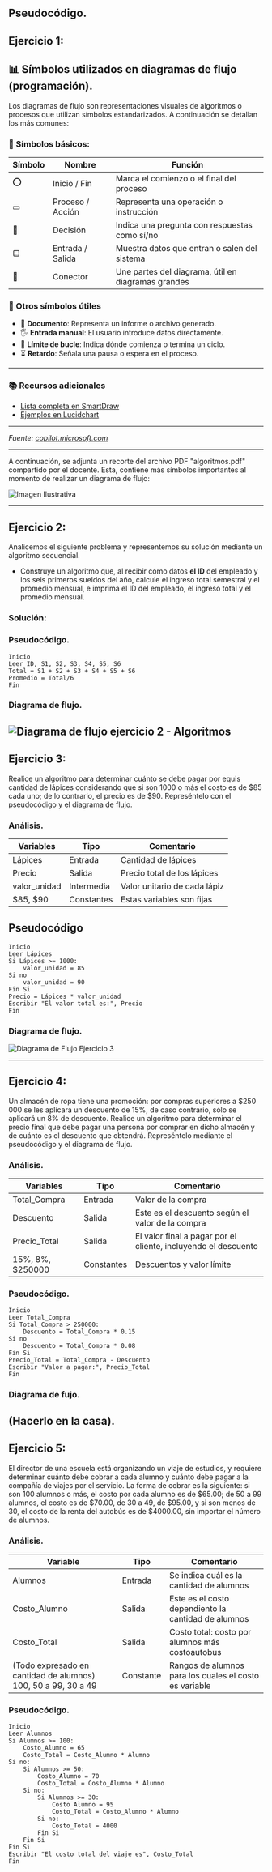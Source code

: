 ## __Pseudocódigo.__
## Ejercicio 1: 
 ## 📊 Símbolos utilizados en diagramas de flujo (programación).

Los diagramas de flujo son representaciones visuales de algoritmos o procesos que utilizan símbolos estandarizados. A continuación se detallan los más comunes:

### 🔹 Símbolos básicos:

| Símbolo | Nombre          | Función                                              |
|--------|------------------|------------------------------------------------------|
| ⭕      | Inicio / Fin     | Marca el comienzo o el final del proceso            |
| ▭      | Proceso / Acción | Representa una operación o instrucción              |
| 🔷      | Decisión         | Indica una pregunta con respuestas como sí/no       |
| ⬓      | Entrada / Salida | Muestra datos que entran o salen del sistema        |
| 🔗      | Conector         | Une partes del diagrama, útil en diagramas grandes  |

### 🧠 Otros símbolos útiles

- 📄 **Documento**: Representa un informe o archivo generado.
- 🖐️ **Entrada manual**: El usuario introduce datos directamente.
- 🔁 **Límite de bucle**: Indica dónde comienza o termina un ciclo.
- ⏳ **Retardo**: Señala una pausa o espera en el proceso.

---

### 📚 Recursos adicionales

- [Lista completa en SmartDraw](https://www.smartdraw.com/flowchart/simbolos-de-diagramas-de-flujo.htm)
- [Ejemplos en Lucidchart](https://www.lucidchart.com/pages/es/simbolos-comunes-de-los-diagramas-de-flujo)
---

_Fuente: [copilot.microsoft.com](copilot.microsoft.com)_

---
A continuación, se adjunta un recorte del archivo PDF "algoritmos.pdf" compartido por el docente. Esta, contiene más símbolos importantes al momento de realizar un diagrama de flujo:

![Imagen Ilustrativa](image.png)

---
## Ejercicio 2: 
Analicemos el siguiente problema y representemos su solución mediante un algoritmo secuencial.

- Construye un algoritmo que, al recibir como datos **el ID** del empleado y los seis primeros sueldos del año, calcule el ingreso total semestral y el promedio mensual, e imprima el ID del empleado, el ingreso total y el promedio mensual.

### Solución: 

### Pseudocódigo.
``` 
Inicio
Leer ID, S1, S2, S3, S4, S5, S6
Total = S1 + S2 + S3 + S4 + S5 + S6
Promedio = Total/6
Fin
``` 

### Diagrama de flujo.
![Diagrama de flujo ejercicio 2 - Algoritmos](Ejercicio2_Algoritmos.drawio.png)
---
## Ejercicio 3: 
Realice un algoritmo para determinar cuánto se debe pagar por equis cantidad de lápices considerando que si son 1000 o más el costo es de $85 cada uno; de lo contrario, el precio es de $90. Represéntelo con el pseudocódigo y el diagrama de flujo.

### Análisis.

|Variables     | Tipo       | Comentario                   |
|--------------|------------|------------------------------|
|Lápices       | Entrada    | Cantidad de lápices          |
| Precio       | Salida     | Precio total de los lápices  |
| valor_unidad | Intermedia | Valor unitario de cada lápiz |
|$85, $90        | Constantes | Estas variables son fijas    |

## Pseudocódigo
```
Inicio
Leer Lápices
Si Lápices >= 1000:
    valor_unidad = 85
Si no 
    valor_unidad = 90
Fin Si
Precio = Lápices * valor_unidad
Escribir "El valor total es:", Precio
Fin
```
### Diagrama de flujo.
![Diagrama de Flujo Ejercicio 3](<Diagrama de flujo - Ejercicio 3.drawio.png>)

---
## Ejercicio 4:
Un almacén de ropa tiene una promoción: por compras superiores a $250 000 se les aplicará un descuento de 15%, de caso contrario, sólo se aplicará un 8% de descuento. Realice un algoritmo para determinar el precio final que debe pagar una persona por comprar en dicho almacén y de cuánto es el descuento que obtendrá. Represéntelo mediante el pseudocódigo y el diagrama de flujo.

### Análisis.

| Variables | Tipo | Comentario |
|-----------|------|------------|
|Total_Compra | Entrada | Valor de la compra |
| Descuento | Salida | Este es el descuento según el valor de la compra
| Precio_Total | Salida | El valor final a pagar por el cliente, incluyendo el descuento
| 15%, 8%, $250000 | Constantes | Descuentos y valor límite | 

### Pseudocódigo.
```
Inicio
Leer Total_Compra
Si Total_Compra > 250000:
    Descuento = Total_Compra * 0.15
Si no 
    Descuento = Total_Compra * 0.08
Fin Si
Precio_Total = Total_Compra - Descuento
Escribir "Valor a pagar:", Precio_Total
Fin
```

### Diagrama de fujo.
(Hacerlo en la casa). 
---
## Ejercicio 5:
El director de una escuela está organizando un viaje de estudios, y requiere determinar cuánto debe cobrar a cada alumno y cuánto debe pagar a la compañía de viajes por el servicio. La forma de cobrar es la siguiente: si son 100 alumnos o más, el costo por cada alumno es de $65.00; de 50 a 99 alumnos, el costo es de $70.00, de 30 a 49, de $95.00, y si son menos de 30, el costo de la renta del autobús es de $4000.00, sin importar el número de alumnos.

### Análisis.
| Variable | Tipo | Comentario |
|----------|------|------------|
| Alumnos | Entrada | Se indica cuál es la cantidad de alumnos |
| Costo_Alumno | Salida | Este es el costo dependiento la cantidad de alumnos |
| Costo_Total | Salida | Costo total: costo por alumnos más costoautobus | 
| (Todo expresado en cantidad de alumnos) 100, 50 a 99, 30 a 49 | Constante | Rangos de alumnos para los cuales el costo es variable |

### Pseudocódigo.
```
Inicio
Leer Alumnos 
Si Alumnos >= 100:
    Costo_Alumno = 65
    Costo_Total = Costo_Alumno * Alumno
Si no:
    Si Alumnos >= 50:
        Costo_Alumno = 70
        Costo_Total = Costo_Alumno * Alumno
    Si no:
        Si Alumnos >= 30:
            Costo Alumno = 95
            Costo_Total = Costo_Alumno * Alumno
        Si no:
            Costo_Total = 4000
        Fin Si
    Fin Si
Fin Si
Escribir "El costo total del viaje es", Costo_Total
Fin
```